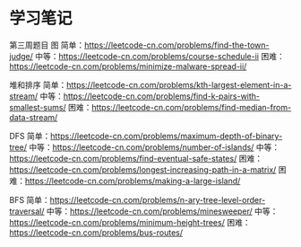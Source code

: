 # 学习笔记
第三周题目
图
简单：https://leetcode-cn.com/problems/find-the-town-judge/
中等：https://leetcode-cn.com/problems/course-schedule-ii
困难：https://leetcode-cn.com/problems/minimize-malware-spread-ii/

堆和排序
简单：https://leetcode-cn.com/problems/kth-largest-element-in-a-stream/
中等：https://leetcode-cn.com/problems/find-k-pairs-with-smallest-sums/
困难：https://leetcode-cn.com/problems/find-median-from-data-stream/

DFS
简单：https://leetcode-cn.com/problems/maximum-depth-of-binary-tree/
中等：https://leetcode-cn.com/problems/number-of-islands/
中等：https://leetcode-cn.com/problems/find-eventual-safe-states/
困难：https://leetcode-cn.com/problems/longest-increasing-path-in-a-matrix/
困难：https://leetcode-cn.com/problems/making-a-large-island/

BFS
简单：https://leetcode-cn.com/problems/n-ary-tree-level-order-traversal/
中等：https://leetcode-cn.com/problems/minesweeper/
中等：https://leetcode-cn.com/problems/minimum-height-trees/
困难：https://leetcode-cn.com/problems/bus-routes/
